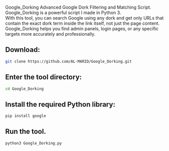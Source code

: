Google_Dorking Advanced Google Dork Filtering and Matching Script.  
Google_Dorking is a powerful script I made in Python 3.  
With this tool, you can search Google using any dork and get only URLs that contain the exact dork term inside the link itself, not just the page content.  
Google_Dorking helps you find admin panels, login pages, or any specific targets more accurately and professionally.  

## Download:
```bash
git clone https://github.com/AL-MARID/Google_Dorking.git
```
## Enter the tool directory:
```bash
cd Google_Dorking
```
## Install the required Python library:
```bash
pip install google
```
## Run the tool.
```bash
python3 Google_Dorking.py
```
